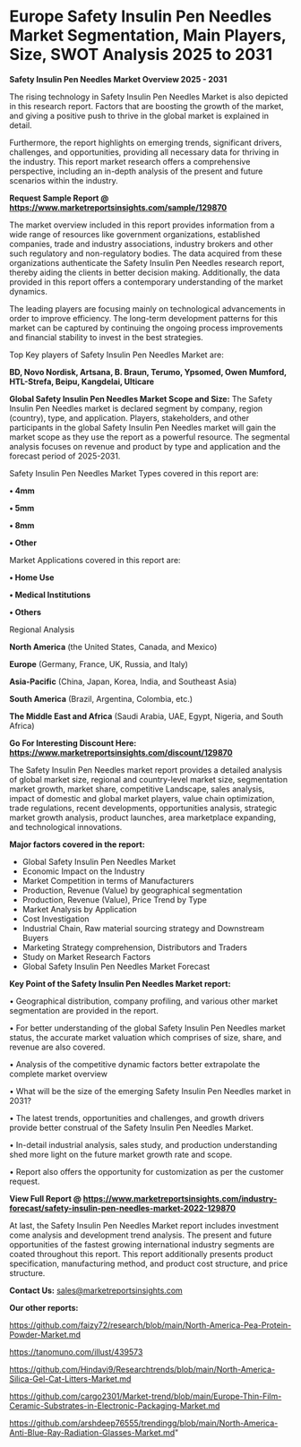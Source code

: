 # Europe Safety Insulin Pen Needles Market Segmentation, Main Players, Size, SWOT Analysis 2025 to 2031

<Strong> Safety Insulin Pen Needles Market Overview 2025 - 2031</strong>

The rising technology in Safety Insulin Pen Needles Market is also depicted in this research report. Factors that are boosting the growth of the market, and giving a positive push to thrive in the global market is explained in detail.

Furthermore, the report highlights on emerging trends, significant drivers, challenges, and opportunities, providing all necessary data for thriving in the industry. This report market research offers a comprehensive perspective, including an in-depth analysis of the present and future scenarios within the industry.

<strong>Request Sample Report @ <a href=https://www.marketreportsinsights.com/sample/129870>https://www.marketreportsinsights.com/sample/129870</a></strong>

The market overview included in this report provides information from a wide range of resources like government organizations, established companies, trade and industry associations, industry brokers and other such regulatory and non-regulatory bodies. The data acquired from these organizations authenticate the Safety Insulin Pen Needles research report, thereby aiding the clients in better decision making. Additionally, the data provided in this report offers a contemporary understanding of the market dynamics.

The leading players are focusing mainly on technological advancements in order to improve efficiency. The long-term development patterns for this market can be captured by continuing the ongoing process improvements and financial stability to invest in the best strategies.

Top Key players of Safety Insulin Pen Needles Market are:

<strong>BD, Novo Nordisk, Artsana, B. Braun, Terumo, Ypsomed, Owen Mumford, HTL-Strefa, Beipu, Kangdelai, Ulticare</strong>

<strong><b>Global Safety Insulin Pen Needles Market Scope and Size:</b></strong>
The Safety Insulin Pen Needles market is declared segment by company, region (country), type, and application. Players, stakeholders, and other participants in the global Safety Insulin Pen Needles market will gain the market scope as they use the report as a powerful resource. The segmental analysis focuses on revenue and product by type and application and the forecast period of 2025-2031.

Safety Insulin Pen Needles Market Types covered in this report are:

<strong>• 4mm

• 5mm

• 8mm

• Other</strong>

Market Applications covered in this report are:

<strong>• Home Use

• Medical Institutions

• Others</strong> 

Regional Analysis

<strong>North America</strong> (the United States, Canada, and Mexico)

<strong>Europe</strong> (Germany, France, UK, Russia, and Italy)

<strong>Asia-Pacific</strong> (China, Japan, Korea, India, and Southeast Asia)

<strong>South America</strong> (Brazil, Argentina, Colombia, etc.)

<strong>The Middle East and Africa</strong> (Saudi Arabia, UAE, Egypt, Nigeria, and South Africa)

<strong>Go For Interesting Discount Here: <a href=https://www.marketreportsinsights.com/discount/129870>https://www.marketreportsinsights.com/discount/129870</a></strong>

The Safety Insulin Pen Needles market report provides a detailed analysis of global market size, regional and country-level market size, segmentation market growth, market share, competitive Landscape, sales analysis, impact of domestic and global market players, value chain optimization, trade regulations, recent developments, opportunities analysis, strategic market growth analysis, product launches, area marketplace expanding, and technological innovations.

<strong><b>Major factors covered in the report:</b></strong>
<ul>
  <li>Global Safety Insulin Pen Needles Market </li>
  <li>Economic Impact on the Industry</li>
  <li>Market Competition in terms of Manufacturers</li>
  <li>Production, Revenue (Value) by geographical segmentation</li>
  <li>Production, Revenue (Value), Price Trend by Type</li>
  <li>Market Analysis by Application</li>
  <li>Cost Investigation</li>
  <li>Industrial Chain, Raw material sourcing strategy and Downstream Buyers</li>
  <li>Marketing Strategy comprehension, Distributors and Traders</li>
  <li>Study on Market Research Factors</li>
  <li>Global Safety Insulin Pen Needles Market Forecast</li>
</ul>

<strong><b>Key Point of the Safety Insulin Pen Needles Market report:</b></strong>

• Geographical distribution, company profiling, and various other market segmentation are provided in the report.

• For better understanding of the global Safety Insulin Pen Needles market status, the accurate market valuation which comprises of size, share, and revenue are also covered.

• Analysis of the competitive dynamic factors better extrapolate the complete market overview

• What will be the size of the emerging Safety Insulin Pen Needles market in 2031?

• The latest trends, opportunities and challenges, and growth drivers provide better construal of the Safety Insulin Pen Needles Market.

• In-detail industrial analysis, sales study, and production understanding shed more light on the future market growth rate and scope.

• Report also offers the opportunity for customization as per the customer request.

<strong><b>View Full Report @ <a href=https://www.marketreportsinsights.com/industry-forecast/safety-insulin-pen-needles-market-2022-129870>https://www.marketreportsinsights.com/industry-forecast/safety-insulin-pen-needles-market-2022-129870</a></b></strong>


At last, the Safety Insulin Pen Needles Market report includes investment come analysis and development trend analysis. The present and future opportunities of the fastest growing international industry segments are coated throughout this report. This report additionally presents product specification, manufacturing method, and product cost structure, and price structure.

<strong>Contact Us:</strong>
sales@marketreportsinsights.com

<strong>Our other reports:</strong>

<a href=https://github.com/faizy72/research/blob/main/North-America-Pea-Protein-Powder-Market.md>https://github.com/faizy72/research/blob/main/North-America-Pea-Protein-Powder-Market.md</a>

<a href=https://tanomuno.com/illust/439573>https://tanomuno.com/illust/439573</a>

<a href=https://github.com/Hindavi9/Researchtrends/blob/main/North-America-Silica-Gel-Cat-Litters-Market.md>https://github.com/Hindavi9/Researchtrends/blob/main/North-America-Silica-Gel-Cat-Litters-Market.md</a>

<a href=https://github.com/cargo2301/Market-trend/blob/main/Europe-Thin-Film-Ceramic-Substrates-in-Electronic-Packaging-Market.md>https://github.com/cargo2301/Market-trend/blob/main/Europe-Thin-Film-Ceramic-Substrates-in-Electronic-Packaging-Market.md</a>

<a href=https://github.com/arshdeep76555/trendingg/blob/main/North-America-Anti-Blue-Ray-Radiation-Glasses-Market.md>https://github.com/arshdeep76555/trendingg/blob/main/North-America-Anti-Blue-Ray-Radiation-Glasses-Market.md</a>"
